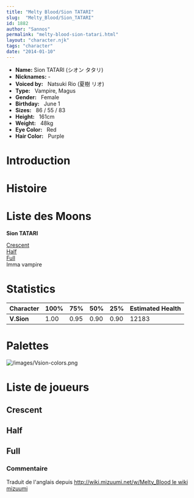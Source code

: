 ```yaml
---
title: "Melty Blood/Sion TATARI"
slug:  "Melty_Blood/Sion_TATARI"
id: 1882
author: "Sannos"
permalink: "melty-blood-sion-tatari.html"
layout: "character.njk"
tags: "character"
date: "2014-01-10"
---
```


- **Name:** Sion TATARI (シオン タタリ)
- **Nicknames:** -
- **Voiced by:**   Natsuki Rio (夏樹
リオ)
- **Type:**   Vampire, Magus
- **Gender:**   Female
 - **Birthday:**   June 1
- **Sizes:**   86 / 55 /
83
- **Height:**   161cm
- **Weight:**   48kg
- **Eye Color:**   Red
- **Hair Color:**   Purple


# Introduction

# Histoire

# Liste des Moons

**Sion TATARI**

[Crescent](melty-blood-sion-tatari-crescent-moon.html)  
[Half](Melty_Blood/Sion_TATARI/Half_Moon)  
[Full](Melty_Blood/Sion_TATARI/Full_Moon)  
Imma vampire

# Statistics

| Character  | 100% | 75%  | 50%  | 25%  | Estimated Health |
|------------|------|------|------|------|------------------|
| **V.Sion** | 1.00 | 0.95 | 0.90 | 0.90 | 12183            |

# Palettes

![](/images/Vsion-colors.png "/images/Vsion-colors.png")

# Liste de joueurs

## Crescent

## Half

## Full

### Commentaire

Traduit de l'anglais depuis [http://wiki.mizuumi.net/w/Melty_Blood le
wiki
mizuumi](http://wiki.mizuumi.net/w/Melty_Blood_le_wiki_mizuumi)


